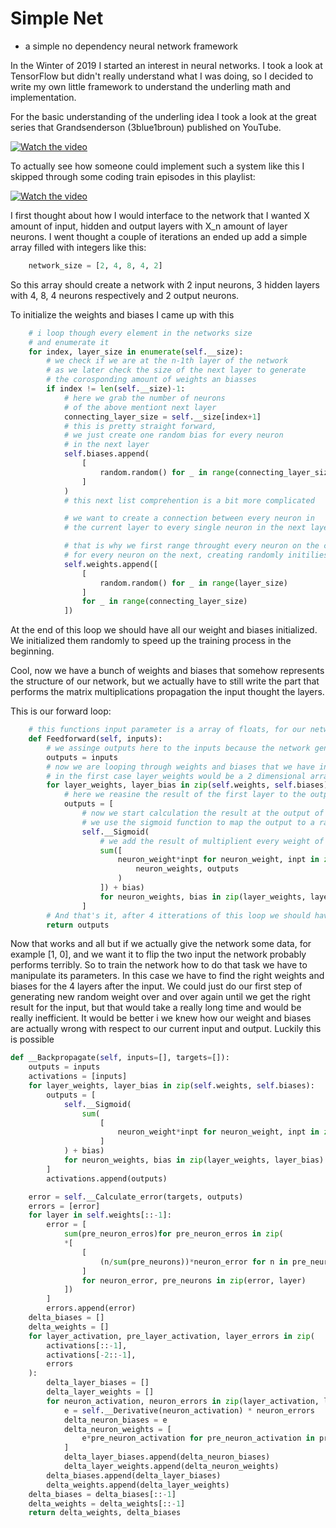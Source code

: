 # Simple Net
- a simple no dependency neural network framework

In the Winter of 2019 I started an interest in neural networks. I took a look at TensorFlow but didn't really understand what I was doing, so I decided to write my own little framework to understand the underling math and implementation.

For the basic understanding of the underling idea I took a look at the great series that Grandsenderson (3blue1broun) published on YouTube.

[![Watch the video](https://img.youtube.com/vi/aircAruvnKk/maxresdefault.jpg)](https://youtu.be/watch?v=aircAruvnKk&list=PLZHQObOWTQDNU6R1_67000Dx_ZCJB-3pi&index=1)

To actually see how someone could implement such a system like this I skipped through some coding train episodes in this playlist:

[![Watch the video](https://img.youtube.com/vi/XJ7HLz9VYz0/maxresdefault.jpg)](https://youtu.be/watch?v=XJ7HLz9VYz0&list=PLRqwX-V7Uu6aCibgK1PTWWu9by6XFdCfh)

I first thought about how I would interface to the network that I wanted X amount of input, hidden and output layers with X_n amount of layer neurons. I went thought a couple of iterations an ended up add a simple array filled with integers like this: 
```python
    network_size = [2, 4, 8, 4, 2]
```
So this array should create a network with 2 input neurons, 3 hidden layers with 4, 8, 4 neurons respectively and 2 output neurons. 

To initialize the weights and biases I came up with this

```python
    # i loop though every element in the networks size
    # and enumerate it
    for index, layer_size in enumerate(self.__size):
        # we check if we are at the n-1th layer of the network
        # as we later check the size of the next layer to generate
        # the corosponding amount of weights an biasses
        if index != len(self.__size)-1:
            # here we grab the number of neurons
            # of the above mentiont next layer
            connecting_layer_size = self.__size[index+1]
            # this is pretty straight forward, 
            # we just create one random bias for every neuron 
            # in the next layer
            self.biases.append(
                [
                    random.random() for _ in range(connecting_layer_size)
                ]
            )
            # this next list comprehention is a bit more complicated

            # we want to create a connection between every neuron in 
            # the current layer to every single neuron in the next layer

            # that is why we first range throught every neuron on the current layer 
            # for every neuron on the next, creating randomly initiliest weights on the way
            self.weights.append([
                [
                    random.random() for _ in range(layer_size)
                ]
                for _ in range(connecting_layer_size)
            ])
```
At the end of this loop we should have all our weight and biases initialized. We initialized them randomly to speed up the training process in the beginning.

Cool, now we have a bunch of weights and biases that somehow represents the structure of our network, but we actually have to still write the part that performs the matrix multiplications propagation the input thought the layers. 

This is our forward loop:
```python
    # this functions input parameter is a array of floats, for our network from before this could be something like this [1.2040632234, -0.3424677687]
    def Feedforward(self, inputs):
        # we assinge outputs here to the inputs because the network generates an output for every layer which is passed on to the next as it's input, so this is just a dessision on how to name what
        outputs = inputs
        # now we are looping through weights and biases that we have initialised in the step before
        # in the first case layer_weights would be a 2 dimensional array of size 4 x 2 because we have 2 connections for every neuron in the next layer (the next layer has 4 neurons)
        for layer_weights, layer_bias in zip(self.weights, self.biases):
            # here we reasine the result of the first layer to the outputs to use in the next layer
            outputs = [
                # now we start calculation the result at the output of the neuron in the next layer by looping though its weights and grabbing the bias to add to the result
                # we use the sigmoid function to map the output to a range between -1 and 1 to prevent the output at each layer to grow biger and biger and biger
                self.__Sigmoid(
                    # we add the result of multiplient every weight of the neuron by the inputs, so in the first layer we would multiply 1.2040632234 * layer_weights[0] and then -0.3424677687 * layer_weights[0]. After the summation over the two number we add the bias. 
                    sum([
                        neuron_weight*inpt for neuron_weight, inpt in zip(
                            neuron_weights, outputs
                        )
                    ]) + bias) 
                    for neuron_weights, bias in zip(layer_weights, layer_bias)
                ]
        # And that's it, after 4 itterations of this loop we should have our outputs at the last layers and we just have to return them. 
        return outputs 
```
Now that works and all but if we actually give the network some data, for example [1, 0], and we want it to flip the two input the network probably performs terribly. So to train the network how to do that task we have to manipulate its parameters. In this case we have to find the right weights and biases for the 4 layers after the input. We could just do our first step of generating new random weight over and over again until we get the right result for the input, but that would take a really long time and would be really inefficient. It would be better i we knew how our weight and biases are actually wrong with respect to our current input and output. Luckily this is possible 
```python
def __Backpropagate(self, inputs=[], targets=[]):
    outputs = inputs
    activations = [inputs]
    for layer_weights, layer_bias in zip(self.weights, self.biases):
        outputs = [
            self.__Sigmoid(
                sum(
                    [
                        neuron_weight*inpt for neuron_weight, inpt in zip(neuron_weights, outputs)
                    ]
            ) + bias) 
            for neuron_weights, bias in zip(layer_weights, layer_bias)
        ]
        activations.append(outputs)

    error = self.__Calculate_error(targets, outputs)
    errors = [error]
    for layer in self.weights[::-1]:
        error = [
            sum(pre_neuron_erros)for pre_neuron_erros in zip(
            *[
                [
                    (n/sum(pre_neurons))*neuron_error for n in pre_neurons
                ]
                for neuron_error, pre_neurons in zip(error, layer)
            ])
        ]
        errors.append(error)
    delta_biases = []
    delta_weights = []
    for layer_activation, pre_layer_activation, layer_errors in zip(
        activations[::-1], 
        activations[-2::-1],    
        errors
    ):
        delta_layer_biases = []
        delta_layer_weights = []
        for neuron_activation, neuron_errors in zip(layer_activation, layer_errors):
            e = self.__Derivative(neuron_activation) * neuron_errors
            delta_neuron_biases = e
            delta_neuron_weights = [
                e*pre_neuron_activation for pre_neuron_activation in pre_layer_activation
            ]
            delta_layer_biases.append(delta_neuron_biases)
            delta_layer_weights.append(delta_neuron_weights)
        delta_biases.append(delta_layer_biases)
        delta_weights.append(delta_layer_weights)
    delta_biases = delta_biases[::-1]
    delta_weights = delta_weights[::-1]
    return delta_weights, delta_biases
```